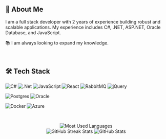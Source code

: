 ## 🚀 About Me 
I am a full stack developer with 2 years of experience building robust and scalable applications. 
My experience includes C#, .NET, ASP.NET, Oracle Database, and JavaScript. <br/>

📚 I am always looking to expand my knowledge.

<br/>

## 🛠 Tech Stack  
![C#](https://img.shields.io/badge/c%23-%23239120.svg?style=for-the-badge&logo=csharp&logoColor=white) ![.Net](https://img.shields.io/badge/.NET-5C2D91?style=for-the-badge&logo=.net&logoColor=white) ![JavaScript](https://img.shields.io/badge/javascript-%23323330.svg?style=for-the-badge&logo=javascript&logoColor=%23F7DF1E)  ![React](https://img.shields.io/badge/react-%2320232a.svg?style=for-the-badge&logo=react&logoColor=%2361DAFB) ![RabbitMQ](https://img.shields.io/badge/Rabbitmq-FF6600?style=for-the-badge&logo=rabbitmq&logoColor=white) ![jQuery](https://img.shields.io/badge/jquery-%230769AD.svg?style=for-the-badge&logo=jquery&logoColor=white)


![Postgres](https://img.shields.io/badge/postgres-%23316192.svg?style=for-the-badge&logo=postgresql&logoColor=white) ![Oracle](https://img.shields.io/badge/Oracle-F80000?style=for-the-badge&logo=oracle&logoColor=white)  

![Docker](https://img.shields.io/badge/docker-%230db7ed.svg?style=for-the-badge&logo=docker&logoColor=white) ![Azure](https://img.shields.io/badge/azure-%230072C6.svg?style=for-the-badge&logo=microsoftazure&logoColor=white)


<br/>
<p align="center">
    <img src="https://github-readme-stats.vercel.app/api/top-langs/?username=JoaoVic7or&layout=compact&theme=dark" alt="Most Used Languages">
    <br/>
    <img src="https://github-readme-streak-stats.herokuapp.com/?user=JoaoVic7or&theme=dark&hide_border=false" alt="GitHub Streak Stats">
    <img src="https://github-readme-stats.vercel.app/api?username=JoaoVic7or&show_icons=true&theme=dark" alt="GitHub Stats">
</p>
